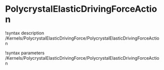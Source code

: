 <!-- MOOSE Documentation Stub: Remove this when content is added. -->

# PolycrystalElasticDrivingForceAction

!syntax description /Kernels/PolycrystalElasticDrivingForce/PolycrystalElasticDrivingForceAction

!syntax parameters /Kernels/PolycrystalElasticDrivingForce/PolycrystalElasticDrivingForceAction

